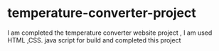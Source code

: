 # temperature-converter-project
I am completed the temperature converter website project , I am used HTML ,CSS. java script for build and completed this project
